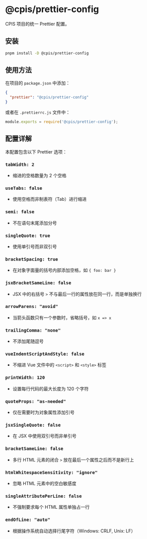 # @cpis/prettier-config

CPIS 项目的统一 Prettier 配置。

## 安装

```bash
pnpm install -D @cpis/prettier-config
```

## 使用方法

在项目的 `package.json` 中添加：

```json
{
  "prettier": "@cpis/prettier-config"
}
```

或者在 `.prettierrc.js` 文件中：

```js
module.exports = require('@cpis/prettier-config');
```

## 配置详解

本配置包含以下 Prettier 选项：

### `tabWidth: 2`
- 缩进的空格数量为 2 个空格

### `useTabs: false`
- 使用空格而非制表符（Tab）进行缩进

### `semi: false`
- 不在语句末尾添加分号

### `singleQuote: true`
- 使用单引号而非双引号

### `bracketSpacing: true`
- 在对象字面量的括号内部添加空格，如 `{ foo: bar }`

### `jsxBracketSameLine: false`
- JSX 中的右括号 `>` 不与最后一行的属性放在同一行，而是单独换行

### `arrowParens: "avoid"`
- 当箭头函数只有一个参数时，省略括号，如 `x => x`

### `trailingComma: "none"`
- 不添加尾随逗号

### `vueIndentScriptAndStyle: false`
- 不缩进 Vue 文件中的 `<script>` 和 `<style>` 标签

### `printWidth: 120`
- 设置每行代码的最大长度为 120 个字符

### `quoteProps: "as-needed"`
- 仅在需要时为对象属性添加引号

### `jsxSingleQuote: false`
- 在 JSX 中使用双引号而非单引号

### `bracketSameLine: false`
- 多行 HTML 元素的闭合 `>` 放在最后一个属性之后而不是新行上

### `htmlWhitespaceSensitivity: "ignore"`
- 忽略 HTML 元素中的空白敏感度

### `singleAttributePerLine: false`
- 不强制要求每个 HTML 属性单独占一行

### `endOfLine: "auto"`
- 根据操作系统自动选择行尾字符（Windows: CRLF, Unix: LF）
